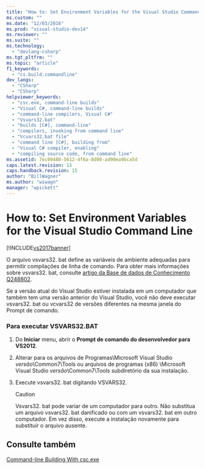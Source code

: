 ```yaml
---
title: "How to: Set Environment Variables for the Visual Studio Command Line | Microsoft Docs"
ms.custom: ""
ms.date: "12/03/2016"
ms.prod: "visual-studio-dev14"
ms.reviewer: ""
ms.suite: ""
ms.technology: 
  - "devlang-csharp"
ms.tgt_pltfrm: ""
ms.topic: "article"
f1_keywords: 
  - "cs.build.commandline"
dev_langs: 
  - "CSharp"
  - "CSharp"
helpviewer_keywords: 
  - "csc.exe, command-line builds"
  - "Visual C#, command-line builds"
  - "command-line compilers, Visual C#"
  - "Vsvars32.bat"
  - "builds [C#], command-line"
  - "compilers, invoking from command line"
  - "Vcvars32.bat file"
  - "command line [C#], building from"
  - "Visual C# compiler, enabling"
  - "compiling source code, from command line"
ms.assetid: 7ec09480-5612-4f6a-8d00-ad90ea9bca5d
caps.latest.revision: 15
caps.handback.revision: 15
author: "BillWagner"
ms.author: "wiwagn"
manager: "wpickett"
---
```

# How to: Set Environment Variables for the Visual Studio Command Line
[!INCLUDE[vs2017banner](../../../csharp/includes/vs2017banner.md)]

O arquivo vsvars32. bat define as variáveis de ambiente adequadas para permitir compilações de linha de comando.  Para obter mais informações sobre vsvars32. bat, consulte [artigo da Base de dados de Conhecimento Q248802](http://go.microsoft.com/fwlink/?LinkId=225042).  
  
 Se a versão atual do Visual Studio estiver instalada em um computador que também tem uma versão anterior do Visual Studio, você não deve executar vsvars32. bat ou vcvars32 de versões diferentes na mesma janela do Prompt de comando.  
  
### Para executar VSVARS32.BAT  
  
1.  Do **Iniciar** menu, abrir o **Prompt de comando do desenvolvedor para VS2012**.  
  
2.  Alterar para os arquivos de Programas\\Microsoft Visual Studio *versão*\\Common7\\Tools ou arquivos de programas \(x86\) \\Microsoft Visual Studio *versão*\\Common7\\Tools subdiretório da sua instalação.  
  
3.  Execute vsvars32. bat digitando VSVARS32.  
  
    > [!CAUTION]
    >  Vsvars32. bat pode variar de um computador para outro.  Não substitua um arquivo vsvars32. bat danificado ou com um vsvars32. bat em outro computador.  Em vez disso, execute a instalação novamente para substituir o arquivo ausente.  
  
## Consulte também  
 [Command\-line Building With csc.exe](../../../csharp/language-reference/compiler-options/command-line-building-with-csc-exe.md)